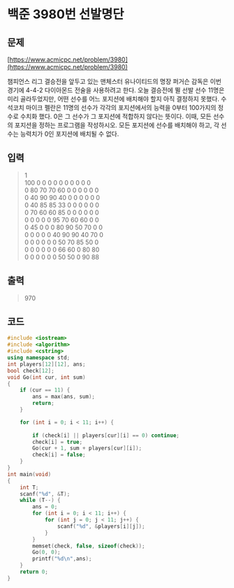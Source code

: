 # 백준 3980번 선발명단

## 문제

[https://www.acmicpc.net/problem/3980](https://www.acmicpc.net/problem/3980)

챔피언스 리그 결승전을 앞두고 있는 맨체스터 유나이티드의 명장 퍼거슨 감독은 이번 경기에 4-4-2 다이아몬드 전술을 사용하려고 한다.
오늘 결승전에 뛸 선발 선수 11명은 미리 골라두었지만, 어떤 선수를 어느 포지션에 배치해야 할지 아직 결정하지 못했다.
수석코치 마이크 펠란은 11명의 선수가 각각의 포지션에서의 능력을 0부터 100가지의 정수로 수치화 했다. 
0은 그 선수가 그 포지션에 적합하지 않다는 뜻이다.
이때, 모든 선수의 포지션을 정하는 프로그램을 작성하시오. 모든 포지션에 선수를 배치해야 하고,
각 선수는 능력치가 0인 포지션에 배치될 수 없다.

## 입력

> 1 </br>
100 0 0 0 0 0 0 0 0 0 0 </br>
0 80 70 70 60 0 0 0 0 0 0 </br>
0 40 90 90 40 0 0 0 0 0 0 </br>
0 40 85 85 33 0 0 0 0 0 0 </br>
0 70 60 60 85 0 0 0 0 0 0 </br>
0 0 0 0 0 95 70 60 60 0 0 </br>
0 45 0 0 0 80 90 50 70 0 0 </br>
0 0 0 0 0 40 90 90 40 70 0 </br>
0 0 0 0 0 0 50 70 85 50 0 </br>
0 0 0 0 0 0 66 60 0 80 80 </br>
0 0 0 0 0 0 50 50 0 90 88 </br>

## 출력

> 970

## 코드

```c++
#include <iostream>
#include <algorithm>
#include <cstring>
using namespace std;
int players[12][12], ans;
bool check[12];
void Go(int cur, int sum)
{
	if (cur == 11) {
		ans = max(ans, sum);
		return;
	}

	for (int i = 0; i < 11; i++) {
	
		if (check[i] || players[cur][i] == 0) continue;
		check[i] = true;
		Go(cur + 1, sum + players[cur][i]);
		check[i] = false;
	}
}
int main(void)
{
	int T;
	scanf("%d", &T);
	while (T--) {
		ans = 0;
		for (int i = 0; i < 11; i++) {
			for (int j = 0; j < 11; j++) {
				scanf("%d", &players[i][j]);
			}
		}
		memset(check, false, sizeof(check));
		Go(0, 0);
		printf("%d\n",ans);
	}
	return 0;
}
```
